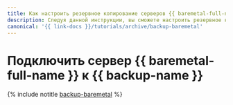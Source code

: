 ```yaml
---
title: Как настроить резервное копирование серверов {{ baremetal-full-name }} в {{ backup-name }}
description: Следуя данной инструкции, вы сможете настроить резервное копирование серверов {{ baremetal-full-name }} в {{ backup-name }}.
canonical: '{{ link-docs }}/tutorials/archive/backup-baremetal'
---
```


# Подключить сервер {{ baremetal-full-name }} к {{ backup-name }}

{% include notitle [backup-baremetal](../../_tutorials/backup/backup-baremetal.md) %}
